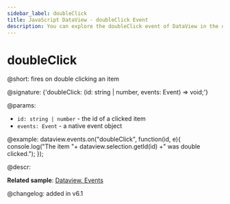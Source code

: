 ```yaml
---
sidebar_label: doubleClick
title: JavaScript DataView - doubleClick Event 
description: You can explore the doubleClick event of DataView in the documentation of the DHTMLX JavaScript UI library. Browse developer guides and API reference, try out code examples and live demos, and download a free 30-day evaluation version of DHTMLX Suite 7.
---
```


# doubleClick

@short: fires on double clicking an item

@signature: {'doubleClick: (id: string | number, events: Event) => void;'}

@params:
- `id: string | number` - the id of a clicked item
- `events: Event` - a native event object

@example:
dataview.events.on("doubleClick", function(id, e){
   console.log("The item "+ dataview.selection.getId(id) +" was double clicked.");
});

@descr:

**Related sample**: [Dataview. Events](https://snippet.dhtmlx.com/2d74uyoh)

@changelog: added in v6.1
